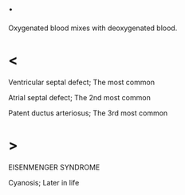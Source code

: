 # .

Oxygenated blood mixes with deoxygenated blood.

# <

Ventricular septal defect; The most common

Atrial septal defect; The 2nd most common

Patent ductus arteriosus; The 3rd most common

# >

EISENMENGER SYNDROME

Cyanosis; Later in life
